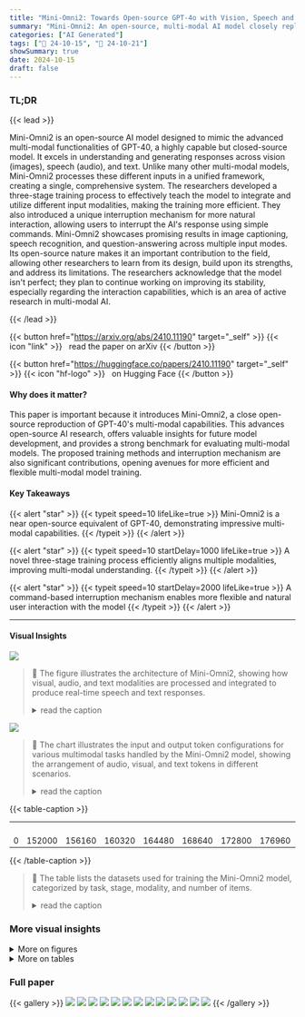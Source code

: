 ```yaml
---
title: "Mini-Omni2: Towards Open-source GPT-4o with Vision, Speech and Duplex Capabilities"
summary: "Mini-Omni2: An open-source, multi-modal AI model closely replicating GPT-40's vision, speech, and text capabilities, offering valuable insights for future research."
categories: ["AI Generated"]
tags: ["🔖 24-10-15", "🤗 24-10-21"]
showSummary: true
date: 2024-10-15
draft: false
---
```


### TL;DR


{{< lead >}}

Mini-Omni2 is an open-source AI model designed to mimic the advanced multi-modal functionalities of GPT-40, a highly capable but closed-source model.  It excels in understanding and generating responses across vision (images), speech (audio), and text.  Unlike many other multi-modal models, Mini-Omni2 processes these different inputs in a unified framework, creating a single, comprehensive system. The researchers developed a three-stage training process to effectively teach the model to integrate and utilize different input modalities, making the training more efficient. They also introduced a unique interruption mechanism for more natural interaction, allowing users to interrupt the AI's response using simple commands. Mini-Omni2 showcases promising results in image captioning, speech recognition, and question-answering across multiple input modes.  Its open-source nature makes it an important contribution to the field, allowing other researchers to learn from its design, build upon its strengths, and address its limitations.  The researchers acknowledge that the model isn't perfect; they plan to continue working on improving its stability, especially regarding the interaction capabilities, which is an area of active research in multi-modal AI.

{{< /lead >}}


{{< button href="https://arxiv.org/abs/2410.11190" target="_self" >}}
{{< icon "link" >}} &nbsp; read the paper on arXiv
{{< /button >}}

{{< button href="https://huggingface.co/papers/2410.11190" target="_self" >}}
{{< icon "hf-logo" >}} &nbsp; on Hugging Face
{{< /button >}}

#### Why does it matter?
This paper is important because it introduces Mini-Omni2, a close open-source reproduction of GPT-40's multi-modal capabilities.  This advances open-source AI research, offers valuable insights for future model development, and provides a strong benchmark for evaluating multi-modal models. The proposed training methods and interruption mechanism are also significant contributions, opening avenues for more efficient and flexible multi-modal model training.
#### Key Takeaways

{{< alert "star" >}}
{{< typeit speed=10 lifeLike=true >}} Mini-Omni2 is a near open-source equivalent of GPT-40, demonstrating impressive multi-modal capabilities. {{< /typeit >}}
{{< /alert >}}

{{< alert "star" >}}
{{< typeit speed=10 startDelay=1000 lifeLike=true >}} A novel three-stage training process efficiently aligns multiple modalities, improving multi-modal understanding. {{< /typeit >}}
{{< /alert >}}

{{< alert "star" >}}
{{< typeit speed=10 startDelay=2000 lifeLike=true >}} A command-based interruption mechanism enables more flexible and natural user interaction with the model {{< /typeit >}}
{{< /alert >}}

------
#### Visual Insights



![](figures/figures_1_0.png)

> 🔼 The figure illustrates the architecture of Mini-Omni2, showing how visual, audio, and text modalities are processed and integrated to produce real-time speech and text responses.
> <details>
> <summary>read the caption</summary>
> Figure 1: The Mini-Omni2 model architecture.
> </details>





![](charts/charts_5_0.png)

> 🔼 The chart illustrates the input and output token configurations for various multimodal tasks handled by the Mini-Omni2 model, showing the arrangement of audio, visual, and text tokens in different scenarios.
> <details>
> <summary>read the caption</summary>
> Figure 3: Schematic diagram of multi-layer tokens for input and output of the main task model of Mini-Omni2.
> </details>





{{< table-caption >}}
<table id='1' style='font-size:14px'><tr><td></td><td></td><td></td><td></td><td></td><td></td><td></td><td></td><td>vocabsize</td></tr><tr><td>0</td><td>152000</td><td>156160</td><td>160320</td><td>164480</td><td>168640</td><td>172800</td><td>176960</td><td>181120</td></tr></table>{{< /table-caption >}}

> 🔼 The table lists the datasets used for training the Mini-Omni2 model, categorized by task, stage, modality, and number of items.
> <details>
> <summary>read the caption</summary>
> Table 1: The datasets and their usage for training Mini-Omni2.
> </details>



### More visual insights

<details>
<summary>More on figures
</summary>


![](figures/figures_3_0.png)

> 🔼 The figure shows a screenshot of the Mini-Omni2 model interacting with a user, providing streaming speech responses to both image and audio inputs.
> <details>
> <summary>read the caption</summary>
> Figure 2: Mini-Omni2 now supports streaming speech responses for image, audio and text inputs.
> </details>



![](figures/figures_7_0.png)

> 🔼 The figure illustrates the three-stage training process of the Mini-Omni2 model, showing how the model is progressively trained to handle multimodal inputs and outputs.
> <details>
> <summary>read the caption</summary>
> Figure 5: Mini-Omni2's three-stage training phases
> </details>



![](figures/figures_10_0.png)

> 🔼 The figure shows the architecture of Mini-Omni2, illustrating how visual, audio, and text inputs are processed by their respective encoders and adapters before being integrated into a language model to generate text and audio outputs.
> <details>
> <summary>read the caption</summary>
> Figure 1: The Mini-Omni2 model architecture.
> </details>



</details>




<details>
<summary>More on tables
</summary>


{{< table-caption >}}
<table id='0' style='font-size:20px'><tr><td>Task</td><td>Stages</td><td>Dataset</td><td>Modality</td><td>items</td></tr><tr><td rowspan="3">ASR</td><td rowspan="3">1,2,3</td><td>Libritts [Zen et al., 2019]</td><td>A1|T1</td><td>586 h</td></tr><tr><td>VCTK [datashare, 2024]</td><td>A1|T1</td><td>44 h</td></tr><tr><td>Multilingual LibriSpeech [Pratap et al., 2020]</td><td>A1|T1</td><td>8000h</td></tr><tr><td>Text QA</td><td>2,3</td><td>Open-Orca [OpenOrca]</td><td>T1|T2</td><td>2000K</td></tr><tr><td>Audio QA</td><td>2,3</td><td>Moss-002-sft-data [Sun et al., 2024]</td><td>A1|T1|A2|T2</td><td>1500K</td></tr><tr><td>Visual QA</td><td>2,3</td><td>ALLaVA-4V [Sun et al., 2024]</td><td>VIA1|T1|A2|T2</td><td>800K</td></tr><tr><td rowspan="7">voice QA</td><td rowspan="7">final</td><td>Alpaca-GPT4 [vicgalle, 2024]</td><td>A1|T1|A2|T2</td><td>55k</td></tr><tr><td>Identity finetune [sayan1101, 2024]</td><td>A1|T1|A2|T2</td><td>2k</td></tr><tr><td>QAassistant [Mihaiii, 2024a]</td><td>A1|T1|A2|T2</td><td>27k</td></tr><tr><td>Rlhf [Anthropic, 2024]</td><td>A1|T1|A2|T2</td><td>367k</td></tr><tr><td>Trivia-singlechoice [Mihaiii, 2024c]</td><td>A1|T1|A2IT2</td><td>17k</td></tr><tr><td>Trivia-Multichoice [Mihaiii, 2024b]</td><td>A1|T1|A2|T2</td><td>20k</td></tr><tr><td>OpenAssistant [OpenAssistan, 2024]</td><td>A1|T1|A2|T2</td><td>2k</td></tr></table>{{< /table-caption >}}
> 🔼 {{ table.description }}
> <details>
> <summary>read the caption</summary>
> {{ table.caption }}
> </details>


> The table lists the datasets used for training Mini-Omni2, categorized by task (ASR, Text QA, Audio QA, Visual QA, voice QA), training stage, dataset name, modality, and number of items.


{{< table-caption >}}
<table id='8' style='font-size:14px'><tr><td>Method</td><td>test-clean</td><td>test-other</td><td>dev-clean</td><td>dev-other</td></tr><tr><td>Wav2vec2-base [Baevski et al., 2020]</td><td>6.0</td><td>13.4</td><td>-</td><td>-</td></tr><tr><td>VITA [Fu et al., 2024]</td><td>8.14</td><td>18.41</td><td>7.57</td><td>16.57</td></tr><tr><td>Whisper-small*</td><td>4.4</td><td>10.1</td><td>4.6</td><td>10.3</td></tr><tr><td>Mini-Omni</td><td>4.5</td><td>9.7</td><td>4.6</td><td>9.2</td></tr><tr><td>Mini-Omni2</td><td>4.8</td><td>9.8</td><td>4.7</td><td>9.4</td></tr></table>{{< /table-caption >}}
> 🔼 {{ table.description }}
> <details>
> <summary>read the caption</summary>
> {{ table.caption }}
> </details>


> Table 2 compares the accuracy of Mini-Omni2's Automatic Speech Recognition (ASR) with Wav2vec2-base, VITA, and Whisper-small, showing a slight performance improvement over Whisper-small.


</details>


### Full paper

{{< gallery >}}
<img src="paper_images/1.png" class="grid-w50 md:grid-w33 xl:grid-w25" />
<img src="paper_images/2.png" class="grid-w50 md:grid-w33 xl:grid-w25" />
<img src="paper_images/3.png" class="grid-w50 md:grid-w33 xl:grid-w25" />
<img src="paper_images/4.png" class="grid-w50 md:grid-w33 xl:grid-w25" />
<img src="paper_images/5.png" class="grid-w50 md:grid-w33 xl:grid-w25" />
<img src="paper_images/6.png" class="grid-w50 md:grid-w33 xl:grid-w25" />
<img src="paper_images/7.png" class="grid-w50 md:grid-w33 xl:grid-w25" />
<img src="paper_images/8.png" class="grid-w50 md:grid-w33 xl:grid-w25" />
<img src="paper_images/9.png" class="grid-w50 md:grid-w33 xl:grid-w25" />
<img src="paper_images/10.png" class="grid-w50 md:grid-w33 xl:grid-w25" />
<img src="paper_images/11.png" class="grid-w50 md:grid-w33 xl:grid-w25" />
<img src="paper_images/12.png" class="grid-w50 md:grid-w33 xl:grid-w25" />
<img src="paper_images/13.png" class="grid-w50 md:grid-w33 xl:grid-w25" />
{{< /gallery >}}